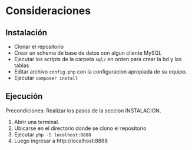 ﻿# Consideraciones

## Instalación

 - Clonar el repositorio
 - Crear un schema de base de datos con algun cliente MySQL
 - Ejecutar los scripts de la carpeta `sql/` en orden para crear la bd y las tablas
 - Editar archivo `config.php` con la configuracion apropiada de su equipo.  
 - Ejecutar `composer install`

## Ejecución
Precondiciones: Realizar los pasos de la seccion INSTALACION.

1. Abrir una terminal.
2. Ubicarse en el directorio donde se clono el repositorio
3. Ejecutar `php -S localhost:8888`
4. Luego ingresar a http://localhost:8888 

